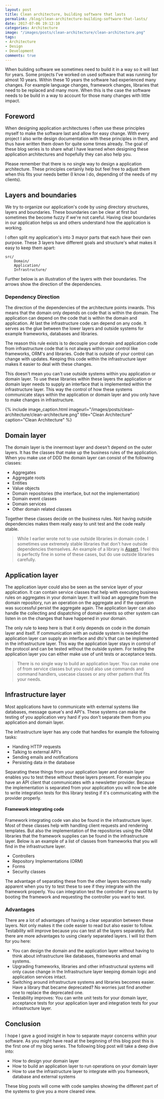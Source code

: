 ```yaml
---
layout: post
title: Clean architecture, building software that lasts
permalink: /blog/clean-architecture-building-software-that-lasts/
date: 2017-07-06 19:12:10
categories: Architecture
image: "/images/posts/clean-architecture/clean-architecture.png"
tags:
- Architecture
- Design
- Development
comments: true
---
```


When building software we sometimes need to build it in a way so it will last for years. Some projects I've worked on
used software that was running for almost 10 years. Within these 10 years the software had experienced many changes. For
example language changes, framework changes, libraries that need to be replaced and many more. When this is the case the
software needs to be build in a way to account for those many changes with little impact.

<!--more-->

## Foreword

When designing application architectures I often use these principles myself to make the software last and allow for
easy change. With every project I also write design documentation with these principles in them, and thus have written
them down for quite some times already. The goal of these blog series is to share what I have learned when designing
these application architectures and hopefully they can also help you.

Please remember that there is no single way to design a application architecture. These principles certainly help but
feel free to adjust them when this fits your needs better (I know I do, depending of the needs of my clients).

## Layers and boundaries

We try to organize our application's code by using directory structures, layers and boundaries. These boundaries can be
clear at first but sometimes the become fuzzy if we're not careful. Having clear boundaries in our application helps us
and others understand how the application is working.

I often split my application's into 3 mayor parts that each have their own purpose. These 3 layers have different goals
and structure's what makes it easy to keep them apart:

```
src/
    Domain/
    Application/
    Infrastructure/
```

Further below is an illustration of the layers with their boundaries. The arrows show the direction of the dependencies.

### Dependency Direction

The direction of the dependencies of the architecture points inwards. This means that the domain only depends on code
that is within the domain. The application can depend on the code that is within the domain and application. At last the
infrastructure code can depend on any code. It serves as the glue between the lower layers and outside systems for
example frameworks, databases and libraries.

The reason this rule exists is to decouple your domain and application code from infrastructure code that is not always
within your control like frameworks, ORM's and libraries. Code that is outside of your control can change with updates.
Keeping this code within the infrastructure layer makes it easier to deal with these changes.

This doesn't mean you can't use outside systems within you application or domain layer. To use these libraries within
these layers the application or domain layer needs to supply an interface that is implemented within the infrastructure
layer. This way the control of how these systems communicate stays within the application or domain layer and you only
have to make changes in infrastructure.

{% include image_caption.html imageurl="/images/posts/clean-architecture/clean-architecture.png" 
title="Clean Architecture" caption="Clean Architecture" %}

## Domain layer

The domain layer is the innermost layer and doesn't depend on the outer layers. It has the classes that make up the
business rules of the application. When you make use of DDD the domain layer can consist of the following classes:

- Aggregates
- Aggregate roots
- Entities
- Value objects
- Domain repositories (the interface, but not the implementation)
- Domain event classes
- Domain services
- Other domain related classes

Together these classes decide on the business rules. Not having outside dependencies makes them really easy to unit 
test and the code really stable.

> While I earlier wrote not to use outside libraries in domain code. I sometimes use extremely stable libraries that
> don't have outside dependencies themselves. An example of a library is [Assert](https://github.com/beberlei/assert).
> I feel this is perfectly fine in some of these cases, but do use outside libraries carefully.

## Application layer

The application layer could also be seen as the service layer of your application. It can contain service classes that
help with executing business rules on aggregates in your domain layer. It will load an aggregate from the domain
repository, run an operation on the aggregate and if the operation was successful persist the aggregate again. The
application layer can also handle the collecting and dispatching of domain events so other system can listen in on the
changes that have happened in your domain.

The only rule to keep here is that it only depends on code in the domain layer and itself. If communication with an
outside system is needed the application layer can supply an interface and dto's that can be implemented in the
infrastructure layer. This way the application layer stays in control of the protocol and can be tested without the
outside system. For testing the application layer you can either make use of unit tests or acceptance tests.

> There is no single way to build an application layer. You can make one of from service classes but you could also use
> commands and command handlers, usecase classes or any other pattern that fits your needs.

## Infrastructure layer

Most applications have to communicate with external systems like databases, message queue's and API's. These systems can
make the testing of you application very hard if you don't separate them from you application and domain layer.

The infrastructure layer has any code that handles for example the following tasks:

- Handing HTTP requests
- Talking to external API's
- Sending emails and notifications
- Persisting data in the database

Separating these things from your application layer and domain layer enables you to test these without these layers
present. For example you have an API client that communicates with a newsletter provider. Because the implementation is
separated from your application you will now be able to write integration tests for this library testing if it's
communicating with the provider properly.

#### Framework integrating code

Framework integrating code van also be found in the infrastructure layer. Most of these classes help with handling
client requests and rendering templates. But also the implementation of the repositories using the ORM libraries that
the framework supplies can be found in the infrastructure layer. Below is an example of a list of classes from
frameworks that you will find in the infrastructure layer.

- Controllers
- Repository Implementations (ORM)
- Forms
- Security classes

The advantage of separating these from the other layers becomes really apparent when you try to test these to see if
they integrate with the framework properly. You can integration test the controller if you want to by booting the
framework and requesting the controller you want to test.

### Advantages

There are a lot of advantages of having a clear separation between these layers. Not only makes it the code easier to
read but also easier to follow. Testability will improve because you can test all the layers separately. But there are
more advantages to using clearly separated layers. I will list them for you here:

- You can design the domain and the application layer without having to think about infrastructure like databases,
  frameworks and email systems.
- Upgrading frameworks, libraries and other infrastructural systems will only cause change in the Infrastructure layer
  keeping domain logic and application services intact.
- Switching around infrastructure systems and libraries becomes easier. Have a library that became deprecated? No
  worries just find another one to replace the deprecated one.
- Testability improves: You can write unit tests for your domain layer, acceptance tests for your application layer and
  integration tests for your infrastructure layer.

## Conclusion

I hope I gave a good insight in how to separate mayor concerns within your software. As you might have read at the
beginning of this blog post this is the first one of my blog series. The following blog post will take a deep dive into:

- How to design your domain layer
- How to build an application layer to run operations on your domain layer
- How to use the infrastructure layer to integrate with you framework, database and external systems

These blog posts will come with code samples showing the different part of the systems to give you a more cleared view.
